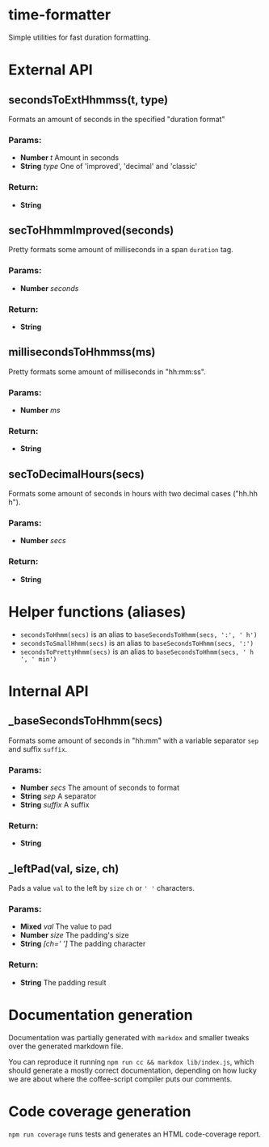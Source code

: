 time-formatter
==============
Simple utilities for fast duration formatting.

# External API
## secondsToExtHhmmss(t, type)

Formats an amount of seconds in the specified "duration format"

### Params:

* **Number** *t* Amount in seconds
* **String** *type* One of 'improved', 'decimal' and 'classic'

### Return:

* **String**

## secToHhmmImproved(seconds)

Pretty formats some amount of milliseconds in a span `duration` tag.

### Params:

* **Number** *seconds*

### Return:

* **String**

## millisecondsToHhmmss(ms)

Pretty formats some amount of milliseconds in "hh:mm:ss".

### Params:

* **Number** *ms*

### Return:

* **String**

## secToDecimalHours(secs)

Formats some amount of seconds in hours with two decimal cases ("hh.hh h").

### Params:

* **Number** *secs*

### Return:

* **String**

# Helper functions (aliases)
- `secondsToHhmm(secs)` is an alias to `baseSecondsToHhmm(secs, ':', ' h')`
- `secondsToSmallHhmm(secs)` is an alias to `baseSecondsToHhmm(secs, ':')`
- `secondsToPrettyHhmm(secs)` is an alias to `baseSecondsToHhmm(secs, ' h ', ' min')`

# Internal API
## _baseSecondsToHhmm(secs)

Formats some amount of seconds in "hh:mm" with a variable separator `sep` and
suffix `suffix`.

### Params:

* **Number** *secs* The amount of seconds to format
* **String** *sep* A separator
* **String** *suffix* A suffix

### Return:

* **String**

## _leftPad(val, size, ch)

Pads a value `val` to the left by `size` `ch` or `' '` characters.

### Params:

* **Mixed** *val* The value to pad
* **Number** *size* The padding's size
* **String** *[ch=' ']* The padding character

### Return:

* **String** The padding result

# Documentation generation
Documentation was partially generated with `markdox` and smaller tweaks over
the generated markdown file.

You can reproduce it running `npm run cc && markdox lib/index.js`, which should
generate a mostly correct documentation, depending on how lucky we are about
where the coffee-script compiler puts our comments.

# Code coverage generation
`npm run coverage` runs tests and generates an HTML code-coverage report.

